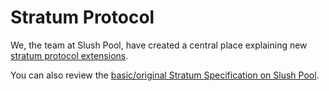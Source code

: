 # Stratum Protocol

We, the team at Slush Pool, have created a central place explaining new [stratum protocol extensions](/stratum-extensions).

You can also review the [basic/original Stratum Specification on Slush Pool](https://slushpool.com/help/manual/stratum-protocol).
